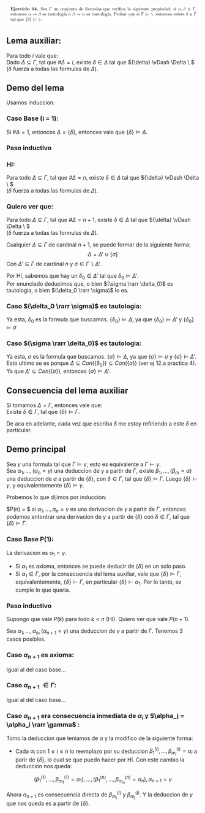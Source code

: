 ![Sample Image](image.png)  


## Lema auxiliar:  
Para todo $i$ vale que:  
Dado $\Delta \subseteq \Gamma$, tal que $\# \Delta = i$, existe $\delta \in \Delta$ tal que $\{\delta\} \vDash \Delta \ $  
($\delta$ fuerza a todas las formulas de $\Delta$).

## Demo del lema
Usamos induccion:

### Caso Base (i = 1):
Si $\#\Delta = 1$, entonces $\Delta = \{\delta\}$, entonces vale que $\{\delta\} \vDash \Delta$.


### Paso inductivo

### HI:
Para todo $\Delta \subseteq \Gamma$, tal que $\# \Delta = n$, existe $\delta \in \Delta$ tal que $\{\delta\} \vDash \Delta \ $  
($\delta$ fuerza a todas las formulas de $\Delta$).

### Quiero ver que:
Para todo $\Delta \subseteq \Gamma$, tal que $\# \Delta = n+1$, existe $\delta \in \Delta$ tal que $\{\delta\} \vDash \Delta \ $  
($\delta$ fuerza a todas las formulas de $\Delta$).


Cualquier $\Delta \subseteq \Gamma$ de cardinal $n+1$, se puede formar de la siguiente forma: 
$$\Delta = \Delta' \cup \{\sigma\}$$
Con $\Delta' \subseteq \Gamma$ de cardinal $n$ y $\sigma \in \Gamma \backslash \Delta'$.

Por HI, sabemos que hay un $\delta_0 \in \Delta'$ tal que $\delta_0 \vDash \Delta'$.  
Por enunciado deducimos que, o bien $(\sigma \rarr \delta_0)$ es tautologia, o bien $(\delta_0 \rarr \sigma)$ lo es.

### Caso $(\delta_0 \rarr \sigma)$ es tautologia:
Ya esta, $\delta_0$ es la formula que buscamos. $\{ \delta_0 \} \vDash \Delta$, ya que $\{\delta_0\} \vDash \Delta'$ y $\{ \delta_0 \} \vDash \sigma$


### Caso $(\sigma \rarr \delta_0)$ es tautologia:
Ya esta, $\sigma$ es la formula que buscamos. $\{ \sigma \} \vDash \Delta$, ya que $\{\sigma\} \vDash \sigma$ y $\{ \sigma \} \vDash \Delta'$.  
Esto ultimo se es porque $\Delta \subseteq Con(\{\delta_0\}) \subseteq Con(\{\sigma\})$
(ver ej 12.a practica 4).  
Ya que $\Delta' \subseteq Con(\{\sigma\})$, entonces $\{ \sigma \} \vDash \Delta'$.


## Consecuencia del lema auxiliar
Si tomamos $\Delta = \Gamma$, entonces vale que:  
Existe $\delta \in \Gamma$, tal que $\{\delta\} \vDash \Gamma$.  

De aca en adelante, cada vez que escriba $\delta$ me estoy refiriendo a este 
$\delta$ en particular.


## Demo principal

Sea $\gamma$ una formula tal que $\Gamma \vDash \gamma$, esto es equivalente a $\Gamma \vdash \gamma$.  
Sea $\alpha_1 , \ldots , (\alpha_n = \gamma)$ una deduccion de $\gamma$ a partir de $\Gamma$, existe 
$\beta_1 , \ldots ,(\beta_m = \alpha)$ una deduccion de $\alpha$ a partir de $\{\delta\}$, con $\delta \in \Gamma$, tal que $\{\delta\} \vDash \Gamma$. Luego $\{\delta\} \vdash \gamma$, y equivalentemente $\{\delta\} \vDash \gamma$.

Probemos lo que dijimos por induccion:

$P(n) = $ si $\alpha_1 , \ldots , \alpha_n = \gamma$ es una derivacion de $\gamma$ a partir de $\Gamma$,
entonces podemos entontrar una derivacion de $\gamma$ a partir de $\{\delta\}$ con $\delta \in \Gamma$, tal que $\{\delta\} \vDash \Gamma$. 

<!-- $\{\delta\} \vDash \gamma$, con $\delta \in \Gamma$, tal que $\{\delta\} \vDash \Gamma$. -->

### Caso Base P(1):
La derivacion es $\alpha_1 = \gamma$.
- Si $\alpha_1$ es axioma, entonces se puede deducir de $\{\delta\}$ en un solo paso.
- Si $\alpha_1 \in \Gamma$, por la consecuencia del lema auxiliar, vale que $\{\delta\} \vDash \Gamma$, equivalentemente,  $\{\delta\} \vdash \Gamma$, en particular $\{\delta\} \vdash \alpha_1$. Por lo tanto, se cumple lo que queria.


### Paso inductivo 
Supongo que vale $P(k)$ para todo $k<n$ (HI). Quiero ver que vale $P(n+1)$.  

Sea $\alpha_1 , \ldots , \alpha_n ,(\alpha_{n+1} = \gamma)$ una deduccion de $\gamma$ a partir de $\Gamma$. Tenemos 3 casos posibles.

### Caso $\alpha_{n+1}$ es axioma:
Igual al del caso base...

### Caso $\alpha_{n+1}$ $\in \Gamma$:
Igual al del caso base...

### Caso $\alpha_{n+1}$ era consecuencia inmediata de $\alpha_i$ y $\alpha_j = \alpha_i \rarr \gamma$ :

Tomo la deduccion que teniamos de $\alpha$ y la modifico de la siguiente forma:

- Cada $\alpha_i$ con $1 \leq i \leq n$ lo reemplazo por su deduccion $\beta_1^{(i)} , \ldots , \beta_{m_i}^{(i)} = \alpha_i$ a parir de $\{\delta\}$, lo cual se que puedo hacer por HI.
Con este cambio la deduccion nos queda:  

$$ (\beta_1^{(1)} , \ldots , \beta_{m_1}^{(1)} = \alpha_1), \ldots , (\beta_1^{(n)} , \ldots , \beta_{m_n}^{(n)} = \alpha_n) , \alpha_{n+1} = \gamma$$

Ahora $\alpha_{n+1}$ es consecuencia directa de $\beta_{m_i}^{(i)}$ y $\beta_{m_j}^{(j)}$. Y la deduccion de $\gamma$ que nos queda es a partir de $\{\delta\}$.




